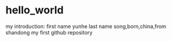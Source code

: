 # hello_world
my introduction:
first name yunhe last name song,born,china,from shandong
my first github repository
